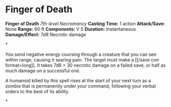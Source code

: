 # Finger of Death

**Finger of Death**
_7th-level Necromancy_
**Casting Time:** 1 action
**Attack/Save:** None
**Range:** 60 ft
**Components:** V S
**Duration:** Instantaneous
**Damage/Effect:** 7d8 Necrotic damage

*<p>You send negative energy coursing through a creature that you can see within range, causing it searing pain. The target must make a [[/save con format=long]]. It takes 7d8 + 30 necrotic damage on a failed save, or half as much damage on a successful one.

A humanoid killed by this spell rises at the start of your next turn as a zombie that is permanently under your command, following your verbal orders to the best of its ability.</p>*